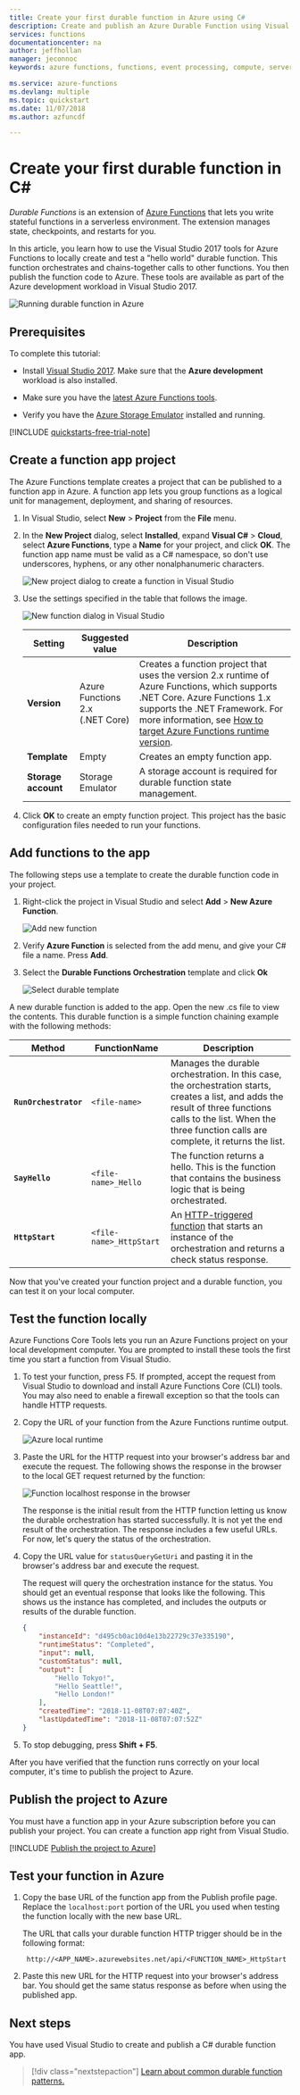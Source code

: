 ```yaml
---
title: Create your first durable function in Azure using C#
description: Create and publish an Azure Durable Function using Visual Studio.
services: functions
documentationcenter: na
author: jeffhollan
manager: jeconnoc
keywords: azure functions, functions, event processing, compute, serverless architecture

ms.service: azure-functions
ms.devlang: multiple
ms.topic: quickstart
ms.date: 11/07/2018
ms.author: azfuncdf

---
```

# Create your first durable function in C\#

*Durable Functions* is an extension of [Azure Functions](../functions-overview.md) that lets you write stateful functions in a serverless environment. The extension manages state, checkpoints, and restarts for you.

In this article, you learn how to use the Visual Studio 2017 tools for Azure Functions to locally create and test a "hello world" durable function.  This function orchestrates and chains-together calls to other functions. You then publish the function code to Azure. These tools are available as part of the Azure development workload in Visual Studio 2017.

![Running durable function in Azure](./media/durable-functions-create-first-csharp/functions-vs-complete.png)

## Prerequisites

To complete this tutorial:

* Install [Visual Studio 2017](https://azure.microsoft.com/downloads/). Make sure that the **Azure development** workload is also installed.

* Make sure you have the [latest Azure Functions tools](../functions-develop-vs.md#check-your-tools-version).

* Verify you have the [Azure Storage Emulator](../../storage/common/storage-use-emulator.md) installed and running.

[!INCLUDE [quickstarts-free-trial-note](../../../includes/quickstarts-free-trial-note.md)]

## Create a function app project

The Azure Functions template creates a project that can be published to a function app in Azure. A function app lets you group functions as a logical unit for management, deployment, and sharing of resources.

1. In Visual Studio, select **New** > **Project** from the **File** menu.

2. In the **New Project** dialog, select **Installed**, expand **Visual C#** > **Cloud**, select **Azure Functions**, type a **Name** for your project, and click **OK**. The function app name must be valid as a C# namespace, so don't use underscores, hyphens, or any other nonalphanumeric characters.

    ![New project dialog to create a function in Visual Studio](./media/durable-functions-create-first-csharp/functions-vs-new-project.png)

3. Use the settings specified in the table that follows the image.

    ![New function dialog in Visual Studio](./media/durable-functions-create-first-csharp/functions-vs-new-function.png)

    | Setting      | Suggested value  | Description                      |
    | ------------ |  ------- |----------------------------------------- |
    | **Version** | Azure Functions 2.x <br />(.NET Core) | Creates a function project that uses the version 2.x runtime of Azure Functions, which supports .NET Core. Azure Functions 1.x supports the .NET Framework. For more information, see [How to target Azure Functions runtime version](../functions-versions.md).   |
    | **Template** | Empty | Creates an empty function app. |
    | **Storage account**  | Storage Emulator | A storage account is required for durable function state management. |

4. Click **OK** to create an empty function project. This project has the basic configuration files needed to run your functions.

## Add functions to the app

The following steps use a template to create the durable function code in your project.

1. Right-click the project in Visual Studio and select **Add** > **New Azure Function**.

    ![Add new function](./media/durable-functions-create-first-csharp/functions-vs-add-new-function.png)

2. Verify **Azure Function** is selected from the add menu, and give your C# file a name.  Press **Add**.

3. Select the **Durable Functions Orchestration** template and click **Ok**

    ![Select durable template](./media/durable-functions-create-first-csharp/functions-vs-select-template.png)  

A new durable function is added to the app.  Open the new .cs file to view the contents. This durable function is a simple function chaining example with the following methods:  

| Method | FunctionName | Description |
| -----  | ------------ | ----------- |
| **`RunOrchestrator`** | `<file-name>` | Manages the durable orchestration. In this case, the orchestration starts, creates a list, and adds the result of three functions calls to the list.  When the three function calls are complete, it returns the list. |
| **`SayHello`** | `<file-name>_Hello` | The function returns a hello. This is the function that contains the business logic that is being orchestrated. |
| **`HttpStart`** | `<file-name>_HttpStart` | An [HTTP-triggered function](../functions-bindings-http-webhook.md) that starts an instance of the orchestration and returns a check status response. |

Now that you've created your function project and a durable function, you can test it on your local computer.

## Test the function locally

Azure Functions Core Tools lets you run an Azure Functions project on your local development computer. You are prompted to install these tools the first time you start a function from Visual Studio.

1. To test your function, press F5. If prompted, accept the request from Visual Studio to download and install Azure Functions Core (CLI) tools. You may also need to enable a firewall exception so that the tools can handle HTTP requests.

2. Copy the URL of your function from the Azure Functions runtime output.

    ![Azure local runtime](./media/durable-functions-create-first-csharp/functions-vs-debugging.png)

3. Paste the URL for the HTTP request into your browser's address bar and execute the request. The following shows the response in the browser to the local GET request returned by the function:

    ![Function localhost response in the browser](./media/durable-functions-create-first-csharp/functions-vs-status.png)

    The response is the initial result from the HTTP function letting us know the durable orchestration has started successfully.  It is not yet the end result of the orchestration.  The response includes a few useful URLs.  For now, let's query the status of the orchestration.

4. Copy the URL value for `statusQueryGetUri` and pasting it in the browser's address bar and execute the request.

    The request will query the orchestration instance for the status. You should get an eventual response that looks like the following.  This shows us the instance has completed, and includes the outputs or results of the durable function.

    ```json
    {
        "instanceId": "d495cb0ac10d4e13b22729c37e335190",
        "runtimeStatus": "Completed",
        "input": null,
        "customStatus": null,
        "output": [
            "Hello Tokyo!",
            "Hello Seattle!",
            "Hello London!"
        ],
        "createdTime": "2018-11-08T07:07:40Z",
        "lastUpdatedTime": "2018-11-08T07:07:52Z"
    }
    ```

5. To stop debugging, press **Shift + F5**.

After you have verified that the function runs correctly on your local computer, it's time to publish the project to Azure.

## Publish the project to Azure

You must have a function app in your Azure subscription before you can publish your project. You can create a function app right from Visual Studio.

[!INCLUDE [Publish the project to Azure](../../../includes/functions-vstools-publish.md)]

## Test your function in Azure

1. Copy the base URL of the function app from the Publish profile page. Replace the `localhost:port` portion of the URL you used when testing the function locally with the new base URL.

    The URL that calls your durable function HTTP trigger should be in the following format:

        http://<APP_NAME>.azurewebsites.net/api/<FUNCTION_NAME>_HttpStart

2. Paste this new URL for the HTTP request into your browser's address bar. You should get the same status response as before when using the published app.

## Next steps

You have used Visual Studio to create and publish a C# durable function app.

> [!div class="nextstepaction"]
> [Learn about common durable function patterns.](durable-functions-concepts.md)

